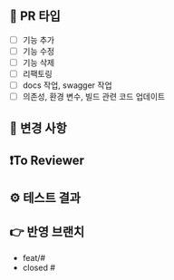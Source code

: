 ## 📝 PR 타입
- [ ] 기능 추가
- [ ] 기능 수정
- [ ] 기능 삭제
- [ ] 리팩토링
- [ ] docs 작업, swagger 작업
- [ ] 의존성, 환경 변수, 빌드 관련 코드 업데이트

## 📢 변경 사항
<!-- 로그인 시, 구글 소셜 로그인 기능을 추가했습니다. 와 같이 작성합니다 -->


## ❗️To Reviewer
<!-- review 받고 싶은 point를 작성합니다 -->


## ⚙️ 테스트 결과
<!-- local에서 postman으로 요청한 결과를 첨부합니다, postman을 사용하지 않으면 관련 화면 캡쳐 -->


## 👉 반영 브랜치
<!-- feat/#issue -> dev와 같이 반영 브랜치를 표시합니다 -->
<!-- closed #issue로 merge되면 issue가 자동으로 close되게 해줍니다 -->
- feat/#
- closed #
